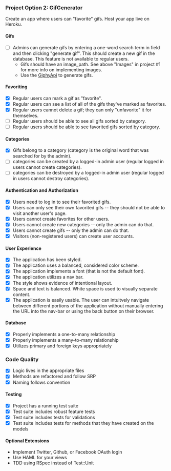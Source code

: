 ### Project Option 2: GifGenerator

Create an app where users can "favorite" gifs. Host your app live on Heroku.

#### Gifs

- [ ] Admins can generate gifs by entering a one-word search term in field and then clicking "generate gif". This should create a new gif in the database. This feature is not available to regular users.
  - Gifs should have an image_path. See above "Images" in project #1 for more info on implementing images.
  - Use the [GiphyApi](https://github.com/giphy/GiphyAPI) to generate gifs.

#### Favoriting

- [x] Regular users can mark a gif as "favorite".
- [x] Regular users can see a list of all of the gifs they've marked as favorites.
- [x] Regular users cannot delete a gif; they can only "unfavorite" it for themselves.
- [ ] Regular users should be able to see all gifs sorted by category.
- [ ] Regular users should be able to see favorited gifs sorted by category.

#### Categories

- [x] Gifs belong to a category (category is the original word that was searched for by the admin).
- [ ] categories can be created by a logged-in admin user (regular logged in users cannot create categories).
- [ ] categories can be destroyed by a logged-in admin user (regular logged in users cannot destroy categories).

#### Authentication and Authorization

- [x] Users need to log in to see their favorited gifs.
- [x] Users can only see their own favorited gifs -- they should not be able to visit another user's page.
- [x] Users cannot create favorites for other users.
- [x] Users cannot create new categories -- only the admin can do that.
- [x] Users cannot create gifs -- only the admin can do that.
- [x] Visitors (non-registered users) can create user accounts.

#### User Experience

- [x] The application has been styled.
- [x] The application uses a balanced, considered color scheme.
- [x] The application implements a font (that is not the default font).
- [x] The application utilizes a nav bar.
- [x] The style shows evidence of intentional layout.
- [x] Space and text is balanced. White space is used to visually separate content.
- [x] The application is easily usable. The user can intuitvely navigate between different portions of the application without manually entering the URL into the nav-bar or using the back button on their browser.

#### Database

- [x] Properly implements a one-to-many relationship
- [x] Properly implements a many-to-many relationship
- [x] Utilizes primary and foreign keys appropriately

### Code Quality

- [x] Logic lives in the appropriate files
- [x] Methods are refactored and follow SRP
- [x] Naming follows convention

#### Testing

- [x] Project has a running test suite
- [x] Test suite includes robust feature tests
- [x] Test suite includes tests for validations
- [x] Test suite includes tests for methods that they have created on the models

#### Optional Extensions

- Implement Twitter, Github, or Facebook OAuth login
- Use HAML for your views
- TDD using RSpec instead of Test::Unit
